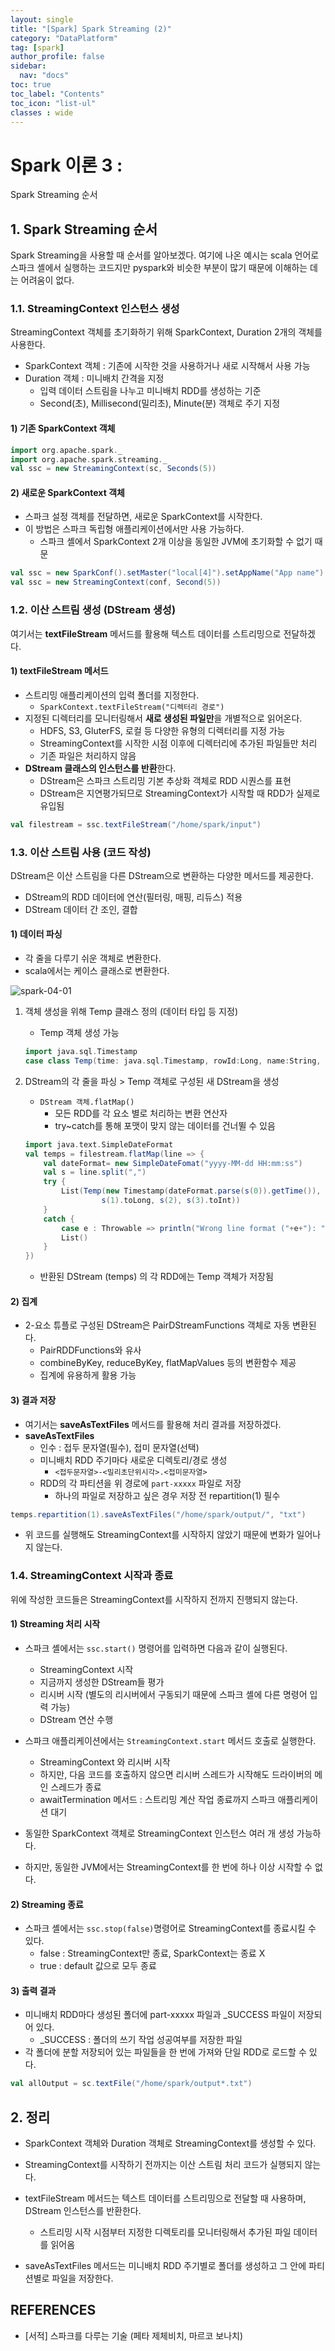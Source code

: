 ```yaml
---
layout: single
title: "[Spark] Spark Streaming (2)"
category: "DataPlatform"
tag: [spark]
author_profile: false
sidebar:
  nav: "docs"
toc: true
toc_label: "Contents"
toc_icon: "list-ul"
classes : wide
---
```


# Spark 이론 3 :
Spark Streaming 순서

## 1. Spark Streaming 순서

Spark Streaming을 사용할 때 순서를 알아보겠다. 여기에 나온 예시는 scala 언어로 스파크 셸에서 실행하는 코드지만 pyspark와 비슷한 부분이 많기 때문에 이해하는 데는 어려움이 없다.

### 1.1. StreamingContext 인스턴스 생성

StreamingContext 객체를 초기화하기 위해 SparkContext, Duration 2개의 객체를 사용한다.

- SparkContext 객체 : 기존에 시작한 것을 사용하거나 새로 시작해서 사용 가능
- Duration 객체 : 미니배치 간격을 지정
  - 입력 데이터 스트림을 나누고 미니배치 RDD를 생성하는 기준
  - Second(초), Millisecond(밀리초), Minute(분) 객체로 주기 지정

#### 1) 기존 SparkContext 객체

```scala
import org.apache.spark._
import org.apache.spark.streaming._
val ssc = new StreamingContext(sc, Seconds(5))
```

#### 2) 새로운 SparkContext 객체

- 스파크 설정 객체를 전달하면, 새로운 SparkContext를 시작한다.
- 이 방법은 스파크 독립형 애플리케이션에서만 사용 가능하다.
  - 스파크 셸에서 SparkContext 2개 이상을 동일한 JVM에 초기화할 수 없기 때문

```scala
val ssc = new SparkConf().setMaster("local[4]").setAppName("App name")
val ssc = new StreamingContext(conf, Second(5))
```

### 1.2. 이산 스트림 생성 (DStream 생성)

여기서는 **textFileStream** 메서드를 활용해 텍스트 데이터를 스트리밍으로 전달하겠다.

#### 1) **textFileStream** 메서드

- 스트리밍 애플리케이션의 입력 폴더를 지정한다.
  - `SparkContext.textFileStream("디렉터리 경로")`
- 지정된 디렉터리를 모니터링해서 **새로 생성된 파일만**을 개별적으로 읽어온다.
  - HDFS, S3, GluterFS, 로컬 등 다양한 유형의 디렉터리를 지정 가능
  - StreamingContext를 시작한 시점 이후에 디렉터리에 추가된 파일들만 처리
  - 기존 파일은 처리하지 않음
- **DStream 클래스의 인스턴스를 반환**한다.
  - DStream은 스파크 스트리밍 기본 추상화 객체로 RDD 시퀀스를 표현
  - DStream은 지연평가되므로 StreamingContext가 시작할 때 RDD가 실제로 유입됨

```scala
val filestream = ssc.textFileStream("/home/spark/input")
```

### 1.3. 이산 스트림 사용 (코드 작성)

DStream은 이산 스트림을 다른 DStream으로 변환하는 다양한 메서드를 제공한다.

- DStream의 RDD 데이터에 연산(필터링, 매핑, 리듀스) 적용
- DStream 데이터 간 조인, 결합

#### 1) 데이터 파싱

- 각 줄을 다루기 쉬운 객체로 변환한다.
- scala에서는 케이스 클래스로 변환한다.

![spark-04-01](https://raw.githubusercontent.com/hanalog/hanalog.github.io/gh-pages/images/2023-03-09-spark-04/spark-04-01.jpg)

1. 객체 생성을 위해 Temp 클래스 정의 (데이터 타입 등 지정)

   - Temp 객체 생성 가능

   ```scala
   import java.sql.Timestamp
   case class Temp(time: java.sql.Timestamp, rowId:Long, name:String, amount:Int)
   ```

2. DStream의 각 줄을 파싱 > Temp 객체로 구성된 새 DStream을 생성

   - `DStream 객체.flatMap()`
     - 모든 RDD를 각 요소 별로 처리하는 변환 연산자
     - try~catch를 통해 포맷이 맞지 않는 데이터를 건너뛸 수 있음

   ```scala
   import java.text.SimpleDateFormat
   val temps = filestream.flatMap(line => {
       val dateFormat= new SimpleDateFomat("yyyy-MM-dd HH:mm:ss")
       val s = line.split(",")
       try {
           List(Temp(new Timestamp(dateFormat.parse(s(0)).getTime()),
                    s(1).toLong, s(2), s(3).toInt))
       }
       catch {
           case e : Throwable => println("Wrong line format ("+e+"): "+line)
           List()
       }
   })
   ```

   - 반환된 DStream (temps) 의 각 RDD에는 Temp 객체가 저장됨

#### 2) 집계

- 2-요소 튜플로 구성된 DStream은 PairDStreamFunctions 객체로 자동 변환된다.
  - PairRDDFunctions와 유사
  - combineByKey, reduceByKey, flatMapValues 등의 변환함수 제공
  - 집계에 유용하게 활용 가능

#### 3) 결과 저장

- 여기서는 **saveAsTextFiles** 메서드를 활용해 처리 결과를 저장하겠다.
- **saveAsTextFiles**
  - 인수 : 접두 문자열(필수), 접미 문자열(선택)
  - 미니배치 RDD 주기마다 새로운 디렉토리/경로 생성
    - `<접두문자열>-<밀리초단위시각>.<접미문자열>`
  - RDD의 각 파티션을 위 경로에 `part-xxxxx` 파일로 저장
    - 하나의 파일로 저장하고 싶은 경우 저장 전 repartition(1) 필수

```scala
temps.repartition(1).saveAsTextFiles("/home/spark/output/", "txt")
```

- 위 코드를 실행해도 StreamingContext를 시작하지 않았기 때문에 변화가 일어나지 않는다.

### 1.4. StreamingContext 시작과 종료

위에 작성한 코드들은 StreamingContext를 시작하지 전까지 진행되지 않는다.

####  1) Streaming 처리 시작

- 스파크 셸에서는 `ssc.start()` 명령어를 입력하면 다음과 같이 실행된다.
  - StreamingContext 시작
  - 지금까지 생성한 DStream들 평가
  - 리시버 시작 (별도의 리시버에서 구동되기 때문에 스파크 셸에 다른 명령어 입력 가능)
  - DStream 연산 수행
- 스파크 애플리케이션에서는 `StreamingContext.start` 메서드 호출로 실행한다.
  - StreamingContext 와 리시버 시작
  - 하지만, 다음 코드를 호출하지 않으면 리시버 스레드가 시작해도 드라이버의 메인 스레드가 종료
  - awaitTermination 메서드 : 스트리밍 계산 작업 종료까지 스파크 애플리케이션 대기

- 동일한 SparkContext 객체로 StreamingContext 인스턴스 여러 개 생성 가능하다.
- 하지만, 동일한 JVM에서는 StreamingContext를 한 번에 하나 이상 시작할 수 없다.

#### 2) Streaming 종료

- 스파크 셸에서는 `ssc.stop(false)`명령어로 StreamingContext를 종료시킬 수 있다.
  - false : StreamingContext만 종료, SparkContext는 종료 X
  - true : default 값으로 모두 종료

#### 3) 출력 결과

- 미니배치 RDD마다 생성된 폴더에 part-xxxxx 파일과 _SUCCESS 파일이 저장되어 있다.
  - _SUCCESS : 폴더의 쓰기 작업 성공여부를 저장한 파일
- 각 폴더에 분할 저장되어 있는 파일들을 한 번에 가져와 단일 RDD로 로드할 수 있다.

```scala
val allOutput = sc.textFile("/home/spark/output*.txt")
```

## 2. 정리

- SparkContext 객체와 Duration 객체로 StreamingContext를 생성할 수 있다.

- StreamingContext를 시작하기 전까지는 이산 스트림 처리 코드가 실행되지 않는다.

- textFileStream 메서드는 텍스트 데이터를 스트리밍으로 전달할 때 사용하며, DStream 인스턴스를 반환한다.

  - 스트리밍 시작 시점부터 지정한 디렉토리를 모니터링해서 추가된 파일 데이터를 읽어옴

- saveAsTextFiles 메서드는 미니배치 RDD 주기별로 폴더를 생성하고 그 안에 파티션별로 파일을 저장한다.

  


## REFERENCES

- [서적] 스파크를 다루는 기술 (페타 제체비치, 마르코 보나치)